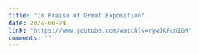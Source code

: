 ```yaml
---
title: "In Praise of Great Exposition"
date: 2024-06-24
link: "https://www.youtube.com/watch?v=rywJKFunIGM"
comments: ""
---
```



